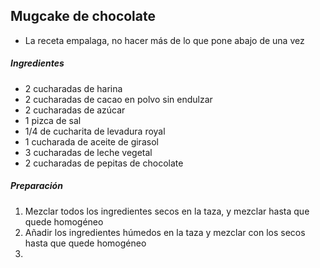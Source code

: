 ## Mugcake de chocolate

* La receta empalaga, no hacer más de lo que pone abajo de una vez

##### Ingredientes

* 2 cucharadas de harina
* 2 cucharadas de cacao en polvo sin endulzar
* 2 cucharadas de azúcar
* 1 pizca de sal
* 1/4 de cucharita de levadura royal
* 1 cucharada de aceite de girasol
* 3 cucharadas de leche vegetal
* 2 cucharadas de pepitas de chocolate

##### Preparación

1. Mezclar todos los ingredientes secos en la taza, y mezclar hasta que quede homogéneo
2. Añadir los ingredientes húmedos en la taza y mezclar con los secos hasta que quede homogéneo
3. 
